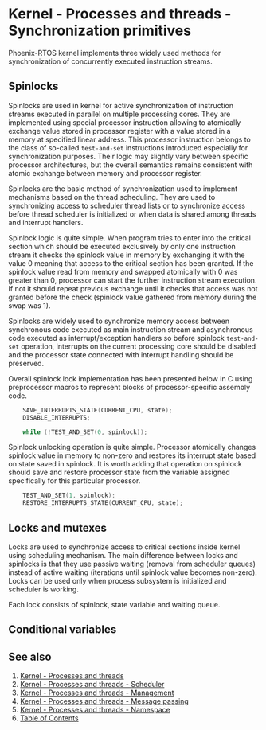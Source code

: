 # Kernel - Processes and threads - Synchronization primitives

Phoenix-RTOS kernel implements three widely used methods for synchronization of concurrently executed instruction
streams.

## Spinlocks

Spinlocks are used in kernel for active synchronization of instruction streams executed in parallel on multiple
processing cores. They are implemented using special processor instruction allowing to atomically exchange value stored
in processor register with a value stored in a memory at specified linear address. This processor instruction belongs
to the class of so-called `test-and-set` instructions introduced especially for synchronization purposes. Their logic
may slightly vary between specific processor architectures, but the overall semantics remains consistent with atomic
exchange between memory and processor register.

Spinlocks are the basic method of synchronization used to implement mechanisms based on the thread scheduling. They are
used to synchronizing access to scheduler thread lists or to synchronize access before thread scheduler is initialized
or when data is shared among threads and interrupt handlers.

Spinlock logic is quite simple. When program tries to enter into the critical section which should be executed
exclusively by only one instruction stream it checks the spinlock value in memory by exchanging it with the value 0
meaning that access to the critical section has been granted. If the spinlock value read from memory and swapped
atomically with 0 was greater than 0, processor can start the further instruction stream execution. If not it should
repeat previous exchange until it checks that access was not granted before the check (spinlock value gathered from
memory during the swap was 1).

Spinlocks are widely used to synchronize memory access between synchronous code executed as main instruction stream and
asynchronous code executed as interrupt/exception handlers so before spinlock `test-and-set` operation, interrupts on
the current processing core should be disabled and the processor state connected with interrupt handling should be
preserved.

Overall spinlock lock implementation has been presented below in C using preprocessor macros to represent blocks of
processor-specific assembly code.

```c
    SAVE_INTERRUPTS_STATE(CURRENT_CPU, state);
    DISABLE_INTERRUPTS;

    while (!TEST_AND_SET(0, spinlock));
```

Spinlock unlocking operation is quite simple. Processor atomically changes spinlock value in memory to non-zero and
restores its interrupt state based on state saved in spinlock. It is worth adding that operation on spinlock should
save and restore processor state from the variable assigned specifically for this particular processor.

```c
    TEST_AND_SET(1, spinlock);
    RESTORE_INTERRUPTS_STATE(CURRENT_CPU, state);
```

## Locks and mutexes

Locks are used to synchronize access to critical sections inside kernel using scheduling mechanism. The main difference
between locks and spinlocks is that they use passive waiting (removal from scheduler queues) instead of active waiting
(iterations until spinlock value becomes non-zero). Locks can be used only when process subsystem is initialized and
scheduler is working.

Each lock consists of spinlock, state variable and waiting queue.

## Conditional variables

## See also

1. [Kernel - Processes and threads](index.md)
2. [Kernel - Processes and threads - Scheduler](scheduler.md)
3. [Kernel - Processes and threads - Management](forking.md)
4. [Kernel - Processes and threads - Message passing](msg.md)
5. [Kernel - Processes and threads - Namespace](namespace.md)
6. [Table of Contents](../../index.md)

